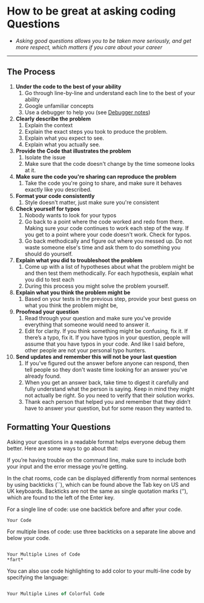 # How to be great at asking coding Questions
- *Asking good questions allows you to be taken more seriously, and get more respect, which matters if you care about your career*

<hr/>

## The Process
1. **Under the code to the best of your ability**
   1. Go through line-by-line and understand each line to the best of your ability
   2. Google unfamiliar concepts
   3. Use a debugger to help you (see [Debugger notes](Debugger.md))
2. **Clearly describe the problem**
   1. Explain the context
   2. Explain the exact steps you took to produce the problem.
   3. Explain what you expect to see.
   4. Explain what you actually see.
3. **Provide the Code that illustrates the problem**
   1. Isolate the issue
   2. Make sure that the code doesn't change by the time someone looks at it.
4. **Make sure the code you're sharing can reproduce the problem**
   1. Take the code you're going to share, and make sure it behaves exactly like you described.
5. **Format your code consistently**
   1. Style doesn't matter, just make sure you're consistent
6. **Check yourself for typos**
   1. Nobody wants to look for your typos
   2. Go back to a point where the code worked and redo from there. Making sure your code continues to work each step of the way. If you get to a point where your code doesn't work. Check for typos.
   3. Go back methodically and figure out where you messed up. Do not waste someone else's time and ask them to do something you should do yourself.
7. **Explain what you did to troubleshoot the problem**
   1. Come up with a list of hypotheses about what the problem might be and then test them methodically. For each hypothesis, explain what you did to test each
   2. During this process you might solve the problem yourself.
8. **Explain what you think the problem might be**
   1. Based on your tests in the previous step, provide your best guess on what you think the problem might be,
9. **Proofread your question**
   1.  Read through your question and make sure you've provide everything that someone would need to answer it.
   2.  Edit for clarity. If you think something might be confusing, fix it. If there’s a typo, fix it. If you have typos in your question, people will assume that you have typos in your code. And like I said before, other people are not your personal typo hunters.
10. **Send updates and remember this will not be your last question**
    1.  If you've figured out the answer before anyone can respond, then tell people so they don't waste time looking for an answer you've already found.
    2.  When you get an answer back, take time to digest it carefully and fully understand what the person is saying. Keep in mind they might not actually be right. So you need to verify that their solution works.
    3.  Thank each person that helped you and remember that they didn’t have to answer your question, but for some reason they wanted to.


## Formatting Your Questions
Asking your questions in a readable format helps everyone debug them better. Here are some ways to go about that:

If you’re having trouble on the command line, make sure to include both your input and the error message you’re getting.

In the chat rooms, code can be displayed differently from normal sentences by using backticks (``), which can be found above the Tab key on US and UK keyboards. Backticks are not the same as single quotation marks (‘’), which are found to the left of the Enter key.

For a single line of code: use one backtick before and after your code.

`Your Code`

For multiple lines of code: use three backticks on a separate line above and below your code.

```

Your Multiple Lines of Code
*fart*

```

You can also use code highlighting to add color to your multi-line code by specifying the language:

```javascript

Your Multiple Lines of Colorful Code

```
